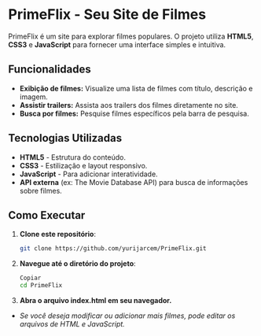 # PrimeFlix - Seu Site de Filmes

PrimeFlix é um site para explorar filmes populares. O projeto utiliza **HTML5**, **CSS3** e **JavaScript** para fornecer uma interface simples e intuitiva.

## Funcionalidades
- **Exibição de filmes:** Visualize uma lista de filmes com título, descrição e imagem.
- **Assistir trailers:** Assista aos trailers dos filmes diretamente no site.
- **Busca por filmes:** Pesquise filmes específicos pela barra de pesquisa.

## Tecnologias Utilizadas
- **HTML5** - Estrutura do conteúdo.
- **CSS3** - Estilização e layout responsivo.
- **JavaScript** - Para adicionar interatividade.
- **API externa** (ex: The Movie Database API) para busca de informações sobre filmes.

## Como Executar

1. **Clone este repositório**:
   ```bash
   git clone https://github.com/yurijarcem/PrimeFlix.git
   
2. **Navegue até o diretório do projeto**:

   ```bash
   Copiar
   cd PrimeFlix

3. **Abra o arquivo index.html em seu navegador.**

- *Se você deseja modificar ou adicionar mais filmes, pode editar os arquivos de HTML e JavaScript.*

